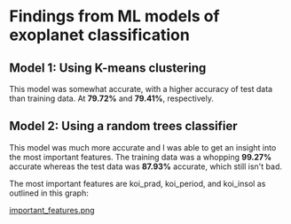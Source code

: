 # Findings from ML models of exoplanet classification

## Model 1: Using K-means clustering

This model was somewhat accurate, with a higher accuracy of test data than training data. At **79.72%** and **79.41%**, respectively.

## Model 2: Using a random trees classifier

This model was much more accurate and I was able to get an insight into the most important features. The training data was a whopping **99.27%** accurate whereas the test data was **87.93%** accurate, which still isn't bad.

The most important features are koi_prad, koi_period, and koi_insol as outlined in this graph:

[important_features.png](Images/important_features.png)